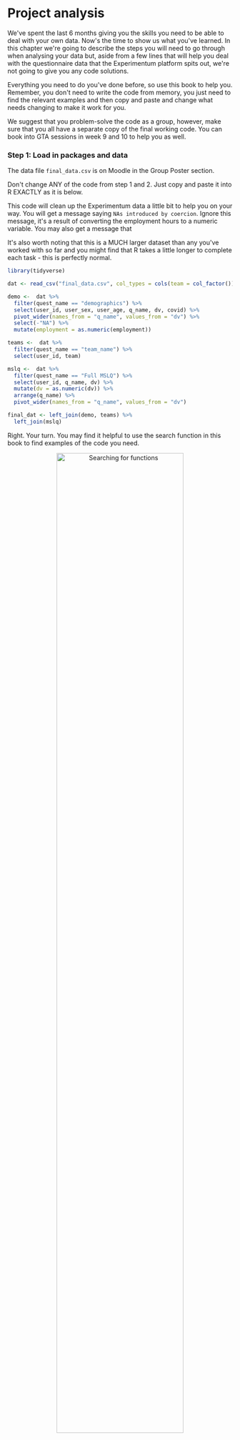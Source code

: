# Project analysis

We've spent the last 6 months giving you the skills you need to be able to deal with your own data. Now's the time to show us what you've learned. In this chapter we're going to describe the steps you will need to go through when analysing your data but, aside from a few lines that will help you deal with the questionnaire data that the Experimentum platform spits out, we're not going to give you any code solutions. 

Everything you need to do you've done before, so use this book to help you. Remember, you don't need to write the code from memory, you just need to find the relevant examples and then copy and paste and change what needs changing to make it work for you.

We suggest that you problem-solve the code as a group, however, make sure that you all have a separate copy of the final working code. You can book into GTA sessions in week 9 and 10 to help you as well.

### Step 1: Load in packages and data

The data file `final_data.csv` is on Moodle in the Group Poster section.

Don't change ANY of the code from step 1 and 2. Just copy and paste it into R EXACTLY as it is below. 

This code will clean up the Experimentum data a little bit to help you on your way. You will get a message saying `NAs introduced by coercion`. Ignore this message, it's a result of converting the employment hours to a numeric variable. You may also get a message that

It's also worth noting that this is a MUCH larger dataset than any you've worked with so far and you might find that R takes a little longer to complete each task - this is perfectly normal.


```r
library(tidyverse)

dat <- read_csv("final_data.csv", col_types = cols(team = col_factor()))

demo <-  dat %>%
  filter(quest_name == "demographics") %>%
  select(user_id, user_sex, user_age, q_name, dv, covid) %>%
  pivot_wider(names_from = "q_name", values_from = "dv") %>%
  select(-"NA") %>%
  mutate(employment = as.numeric(employment))

teams <-  dat %>%
  filter(quest_name == "team_name") %>%
  select(user_id, team)

mslq <-  dat %>%
  filter(quest_name == "Full MSLQ") %>%
  select(user_id, q_name, dv) %>%
  mutate(dv = as.numeric(dv)) %>%
  arrange(q_name) %>%
  pivot_wider(names_from = "q_name", values_from = "dv")

final_dat <- left_join(demo, teams) %>%
  left_join(mslq)
```

Right. Your turn. You may find it helpful to use the search function in this book to find examples of the code you need.

<div class="figure" style="text-align: center">
<img src="./images/searching.gif" alt="Searching for functions" width="75%" height="75%" />
<p class="caption">(\#fig:unnamed-chunk-2)Searching for functions</p>
</div>


### Step 3: Look at the data 

`final_dat` should have 91 columns which means that R won't show you them all if you just click on the object, you'll need to run `summary()`. Have a look at what all the variables are, you will find it helpful to refer to the Survey Variables Overview document.

### Step 4. Select your variables

Use `select()` to retain only the variables you need for your chosen research design and analysis, i.e. the responses to the sub-scale you're interested in as well as the user id, sex, age, team number, and any variables you're going to use as criteria for inclusion. You might find it helpful to consult the MSLQ overview document to get the variable names.

### Step 5: Factors

Using `summary()` again if you need it, check what type of variable each column is. Recode any variables that you want to use as categorical variables as factors and then run summary again to see how many you have in each group. You will find the code book you downloaded with the data files from Moodle helpful for this task. You may find the Data Visualisation activity about factors helpful for this.

### Step 6: Filter

If necessary, use `filter()` to retain only the observations you need, for example, you want need to delete participants above a certain age, or only use mature students or undergraduate students (and make sure you kept all these columns in step 4). Do not filter the data for your team yet. You will find the code book you downloaded with the data files from Moodle helpful for this task.

If your grouping variable is whether students undertake paid employment, you will need to create a new variable using mutate that categorises participants into employed (> 0 hours worked per week) and not employed (0 hours per week) categories.

An additional bit of syntax you might find useful for this is the `%in%` notation which allows you to filter by multiple values. For example, the following code will retain all rows where `user_sex` equals male OR female and nothing else (i.e., it would get rid of non-binary participants, prefer not to says, and missing values).


```r
dat %>%
  filter(user_sex %in% c("male", "female"))
```

You can also do it by exclusion with `!`. The below code would retain everything where `user_sex` DOESN'T equal male or female.


```r
dat %>%
  filter(!user_sex %in% c("male", "female"))
```

If you were feeling really fancy you could do steps 3 - 6 in a single pipeline of code.

### Step 7: Sub-scale scores

Calculate the mean score for each participant for your chosen sub-scale. There are a few ways you can do this but helpfully the [Experimentum documentation](https://gla-my.sharepoint.com/:w:/g/personal/2087153l_student_gla_ac_uk/EfFPtssPMV9HkrZALfdln8wBBJKClQ0eAXzrrHxa0nOo7g?e=SNIhSt) provides example code to make this easier, you just need to adapt it for the variables you need. You may also want to change the `na.rm = TRUE` for the calculation of means depending on whether you want to only include participants who completed all questions.

* Change `data` to the name of the object you created in step 6
* Change `question_1:question_5` to the relevant variables for your subscale e.g., `help_1:help_4`
* Change `scale_mean` to the name of your sub-scale e.g., `anxiety_mean`
* If you want to calculate the mean scores for participants who have missing data, e.g., if they only completed three out of four questions for your sub-scale, then `na.rm = TRUE`. If you only want to calculate scores for participants who answered all questions for your sub-scale, then `na.rm = TRUE`.
* Change NOTHING else

You may get the message `summarise() regrouping output by....` this is fine.


```r
dat_means <- data %>% 
  pivot_longer(names_to = "var", values_to = "val", question_1:question_5) %>% 
  group_by_at(vars(-val, -var)) %>% 
  summarise(scale_mean = mean(val, na.rm = TRUE)) %>% 
  ungroup() 
```

Optional: If you want a dataset that just has complete cases, then you can run the below code. This will remove any participants who have an `NA` for scale-score due to missing data.


```r
dat_means_complete <- dat_means %>%
  drop_na(scale_mean)
```

### Step 8: Split the dataset

Use the codebook to find which `team` number corresponds to your team. Next, use `filter()`  to create a new dataset that only contains the data from participants who contributed to your team and call it `dat_means_team`. Once this is complete, you  will have a final large dataset that contains the sub-scale scores for all participants, and a smaller dataset that just has data from the participants you recruited for your team. 

### Step 9: Demoraphic information 

That should be the really hard bit done, now you've got the data in the right format for analysis. 

First, calculate the demographic information you need: number of participants, gender split, grouping variable split (if you're using a variable that's not gender), mean age and SD. 

You can calculate mean age and SD using `summarise()` like you've done before. There's several different ways that you can count the number of participants in each group, we haven't explicitly shown you how to do this yet so we'll give you example code for this below. The code is fairly simple, you just need to plug in the variables you need.

Do this separately for the full dataset and your team dataset.


```r
# count the total number of participants in the dataset

dat_means %>%
  count()

# count the number of responses to each level of user_sex (for gender)
dat_means %>%
  group_by(user_sex) %>%
  count()

# count the number of responses to each level of covid status (change this variable to the one you're using if necessary)
dat_means %>%
  group_by(covid) %>%
  count()

# count the number of responses across two categories (you might not need or want to do this)
dat_means %>%
  group_by(user_sex,covid) %>%
  count()
```

Once you've done this you might realise that you have participants in the dataset that shouldn't be there. For example, you might have people who have answered "Not applicable" to the mature student question, or you might have some NAs (missing data from when people didn't respond). 

You need to think about whether you need to get rid of any observations from your dataset. For example, if you're looking at gender differences, then you can't have people who are missing gender information. You may have said in your pre-reg that you would only include non-binary people if they made up a certain proportion of the data. If you're looking at mature student status, you can't have people who didn't answer the question or who said not applicable (i.e., postgrad students). You need to decide whether any of this is a problem, and potentially go back and add in an extra filter to step 6.

### Step 10: Descriptive statistics

Use `summarise()` and `group_by()` to calculate the mean, median, and standard deviation of the sub-scale scores for each group. Do this separately for the full dataset and your team dataset.

### Step 11: visualisation

You now need to create a bar chart with error bars and a violin-boxplot for both the full dataset and your team dataset. You've done all of these before, just find a previous example code and change the variables and axis labels. If you are comparing pre and post-covid, then you team plot will only have data from the post-covid group, this is ok, you can still compare it to the larger sample. 















